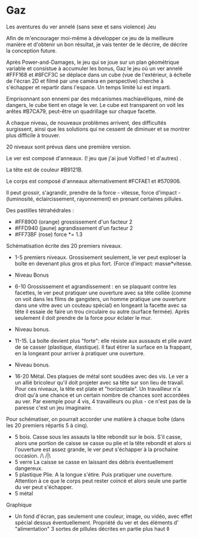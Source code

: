 # Gaz
Les aventures du ver annelé (sans sexe et sans violence) Jeu

Afin de m'encourager moi-même à développer ce jeu de la meilleure manière et d'obtenir un bon résultat, je vais tenter de le décrire, de décrire la conception future.

Après Power-and-Damages, le jeu qui se joue sur un plan géométrique variable et consistue à accumuler les bonus, Gaz le jeu où un ver annelé #FFF168 et #8FCF3C se déplace dans un cube (vue de l'extérieur, à échelle de l'écran 2D et filmé par une caméra en perspective) cherche à s'échapper et repartir dans l'espace. Un temps limité lui est imparti.

Emprisonnant son ennemi par des mécanismes machiavéliques, miné de dangers, le cube tient en otage le ver. Le cube est transparent on voit les arêtes #B7CA79, peut-être un quadrillage sur chaque facette.

A chaque niveau, de nouveaux problèmes arrivent, des difficultés surgissent, ainsi que les solutions qui ne cessent de diminuer et se montrer plus difficile à trouver.

20 niveaux sont prévus dans une première version. 

Le ver est composé d'anneaux. (! jeu que j'ai joué Volfied ! et d'autres) .

La tête est de couleur #B9121B.

Le corps est composé d'anneaux alternativement #FCFAE1 et #570906.

Il peut grossir, s'agrandir, prendre de la force - vitesse, force d'impact - (luminosité, éclaircissement, rayonnement) en prenant certaines pillules.

Des pastilles tétrahédrales :

* #FF8900 (orange) grossissement d'un facteur 2
* #FFD940 (jaune) agrandissement d'un facteur 2
* #FF73BF (rose) force *= 1.3
 
Schématisation écrite des 20 premiers niveaux.

* 1-5 premiers niveaux. Grossisement seulement, le ver peut exploser la boîte en devenant plus gros et plus fort. (Force d'impact: masse*vitesse. 

* Niveau Bonus 

* 6-10 Grossissement et agrandissement : en se plaquant contre les facettes, le ver peut pratiquer une ouverture avec sa tête collée (comme on voit dans les films de gangsters, un homme pratique une ouverture dans une vitre avec un couteau spécial) en longeant la facette avec sa tête il essaie de faire un trou circulaire ou autre (surface fermée). Après seulement il doit prendre de la force pour éclater le mur.

* Niveau bonus.

* 11-15. La boîte devient plus "forte": elle résiste aux aussauts et plie avant de se casser (plastique, élastique). Il faut étirer la surface en la frappant, en la longeant pour arriver à pratiquer une ouverture.

* Niveau bonus.

* 16-20 Métal. Des plaques de métal sont soudées avec des vis. Le ver a un allié bricoleur qu'il doit projeter avec sa tête sur son lieu de travail. Pour ces niveaux, la tête est plate et "horizontale". Un travailleur n'a droit qu'à une chance et un certain nombre de chances sont accordées au ver. Par exemple pour 4 vis, 4 travailleurs ou plus - ce n'est pas de la paresse c'est un jeu imaginaire. 


Pour schématiser, on pourrait accorder une matière à chaque boîte (dans les 20 premiers répartis 5 à cinq). 

* 5 bois. Casse sous les assauts la tête rebondit sur le bois. S'il casse, alors une portion de caisse se casse ou plie et la tête rebondit et alors si l'ouverture est assez grande, le ver peut s'échapper à la prochaine occasion. /\ /|\
* 5 verre La caisse se casse en laissant des débris éventuellement dangereux.
* 5 plastique Plie. A la longue s'étire. Puis pratiquer une ouverture. Attention à ce que le corps peut rester coincé et alors seule une partie du ver peut s'échapper. 
* 5 métal 


Graphique
- Un fond d'écran, pas seulement une couleur, image, ou vidéo, avec  effet spécial dessus éventuellement.
Propriété du ver et des éléments d' "alimentation"
3 sortes de pillules décrites en partie plus haut &loz;
